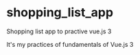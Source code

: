 # shopping_list_app
Shopping list app to practive vue.js 3

It's my practices of fundamentals of Vue.js 3